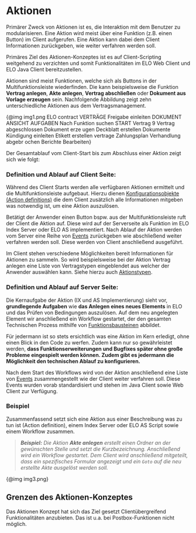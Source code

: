 # Aktionen

Primärer Zweck von Aktionen ist es, die Interaktion mit dem Benutzer zu modularisieren. Eine Aktion wird meist über eine Funktion (z.B. einen Button) im Client aufgerufen. Eine Aktion kann dabei dem Client Informationen zurückgeben, wie weiter verfahren werden soll.

<span class="tag_important">Primäres Ziel des Aktionen-Konzeptes ist es auf Client-Scripting weitgehend zu verzichten und somit Funktionalitäten im ELO Web Client und ELO Java Client bereitzustellen.</span>

Aktionen sind meist Funktionen, welche sich als Buttons in der Multifunktionsleiste wiederfinden. Die kann beispielsweise die Funktion<span
style='font-weight:bold'> Vertrag anlegen</span>, <span style='font-weight:
bold'>Akte anlegen</span>, <span style='font-weight:bold'>Vertrag abschließen</span> oder <span
style='font-weight:bold'>Dokument aus Vorlage erzeugen</span> sein. Nachfolgende Abbildung zeigt zehn unterschiedliche Aktionen aus dem Vertragsmanagement.

{@img img1.png ELO contract 
VERTRÄGE 
Freigabe 
einleiten 
DOKUMENT 
ANSICHT 
AUFGABEN 
Nach Funktion suchen 
START 
Vertrag 
9 
Vertrag 
abgeschlossen 
Dokument 
erze ugen 
Deckblatt 
erstellen 
Dokumente 
Kündigung 
einleiten 
Etikett 
erstellen 
vertrage 
Zahlungsplan 
Verhandlung 
abgebr ochen 
Berichte 
Bearbeiten}

Der Gesamtablauf vom Client-Start bis zum Abschluss einer Aktion zeigt sich wie folgt:

### Definition und Ablauf auf Client Seite:

Während des Client Starts werden alle verfügbaren Aktionen ermittelt und die Multifunktionsleiste aufgebaut. Hierzu dienen <a
href="#!/guide/pD8CAD36E_33B3_4E82_A858_DE22E790DC9B">Konfigurationsobjekte (Action definitions)</a> die dem Client zusätzlich alle Informationen mitgeben was notwendig ist, um eine Aktion auszulösen.

Betätigt der Anwender einen Button bspw. aus der Multifunktionsleiste ruft der Client die Aktion auf. Diese wird auf der Serverseite als Funktion im ELO Index Server oder ELO AS implementiert. Nach Ablauf der Aktion werden vom Server eine Reihe von <a
href="#!/guide/">Events</a> zurückgeben wie abschließend weiter verfahren werden soll. Diese werden von Client anschließend ausgeführt.

Im Client stehen verschiedene Möglichkeiten bereit Informationen für Aktionen zu sammeln. So wird beispielsweise bei der Aktion Vertrag anlegen eine Liste von Vertragstypen eingeblendet aus welcher der Anwender auswählen kann. Siehe hierzu auch <a
href="#!/guide/p5D40D60D_8A08_4E78_9785_7C705958C275">Aktionstypen</a>.

### Definition und Ablauf auf Server Seite:

Die Kernaufgabe der Aktion (IX und AS Implementierung) sieht vor, <span
style='font-weight:bold'>grundlegende Aufgaben</span> wie <span
style='font-weight:bold'>das Anlegen eines neues Elements</span> in ELO und das Prüfen von Bedingungen auszulösen. Auf dem neu angelegten Element wir anschließend ein Workflow gestartet, der den gesamten Technischen Prozess mithilfe von <a
href="#!/guide/pADD870BA_9AA2_4900_8D6B_FA0FB26D9BEC">Funktionsbausteinen</a> abbildet.

<span class="tag_warning">Für jedermann ist so stets ersichtlich was eine Aktion im Kern erledigt, ohne einen Blick in den Code zu werfen. Zudem kann nur so gewährleistet werden, <span
style='font-weight:bold'>dass Funktionserweiterungen und Bugfixes später ohne große Probleme eingespielt werden können. Zudem gibt es jedermann die Möglichkeit den technischen Ablauf zu konfigurieren.</span></span>

Nach dem Start des Workflows wird von der Aktion anschließend eine Liste von <a
href="#!/guide/">Events</a> zusammengestellt wie der Client weiter verfahren soll. Diese Events wurden vorab standardisiert und stehen im Java Client sowie Web Client zur Verfügung.

### Beispiel

<span class="tag_important">Zusammenfassend setzt sich eine Aktion aus einer Beschreibung was zu tun ist (Action definition), einem Index Server oder ELO AS Script sowie einem Workflow zusammen.</span>

> <span
style='font-weight:bold;font-style:italic'>Beispiel:</span><span
style='font-style:italic'> Die Aktion </span><span style='font-weight:bold;
font-style:italic'>Akte anlegen</span><span style='font-style:italic'> erstellt einen Ordner an der gewünschten Stelle und setzt die Kurzbezeichnung. Anschließend wird ein Workflow gestartet. Dem Client wird anschließend mitgeteilt, dass ein spezifisches Formular angezeigt und ein `Goto` auf die neu erstellte Akte ausgelöst werden soll.</span>

{@img img3.png}

## Grenzen des Aktionen-Konzeptes

Das Aktionen Konzept hat sich das Ziel gesetzt Clientübergreifend Funktionalitäten anzubieten. Das ist u.a. bei Postbox-Funktionen nicht möglich.







